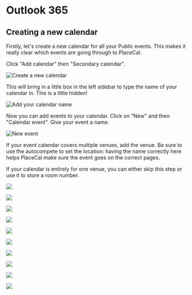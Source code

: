 # Outlook 365

## Creating a new calendar

Firstly, let's create a new calendar for all your Public events. This makes it really clear which events are going through to PlaceCal.

Click "Add calendar" then "Secondary calendar".

![Create a new calendar](/assets/outlook-calendar/01.png)

This will bring in a little box in the left sidebar to type the name of your calendar in. This is a little hidden!

![Add your calendar name](/assets/outlook-calendar/02.png)

Now you can add events to your calendar. Click on "New" and then "Calendar event". Give your event a name.

![New event](/assets/outlook-calendar/03.png)

If your event calendar covers multiple venues, add the venue. Be sure to use the autocompete to set the location: having the name correctly here helps PlaceCal make sure the event goes on the correct pages.

If your calendar is entirely for one venue, you can either skip this step or use it to store a room number.

![](/assets/outlook-calendar/04.png)

![](/assets/outlook-calendar/05.png)

![](/assets/outlook-calendar/06.png)

![](/assets/outlook-calendar/07.png)

![](/assets/outlook-calendar/08.png)

![](/assets/outlook-calendar/09.png)

![](/assets/outlook-calendar/10.png)

![](/assets/outlook-calendar/11.png)

![](/assets/outlook-calendar/12.png)

![](/assets/outlook-calendar/13.png)













